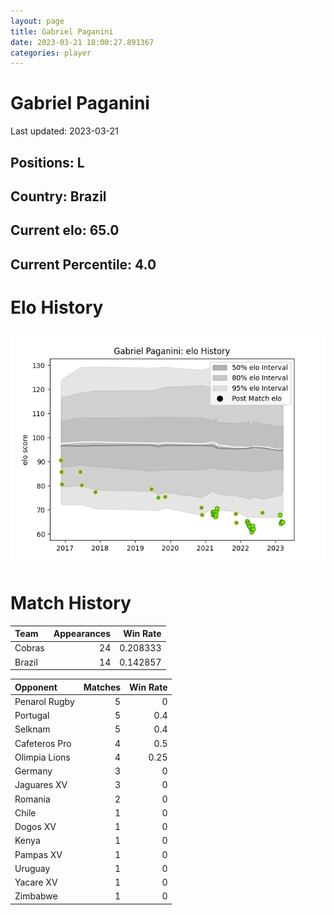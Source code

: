 ```yaml
---  
layout: page  
title: Gabriel Paganini  
date: 2023-03-21 18:00:27.891367  
categories: player  
---
```

# Gabriel Paganini


Last updated: 2023-03-21
## Positions: L

## Country: Brazil

## Current elo: 65.0

## Current Percentile: 4.0

# Elo History


![elo history](history_GabrielPaganini.png)
# Match History


| Team   |   Appearances |   Win Rate |
|:-------|--------------:|-----------:|
| Cobras |            24 |   0.208333 |
| Brazil |            14 |   0.142857 |

| Opponent      |   Matches |   Win Rate |
|:--------------|----------:|-----------:|
| Penarol Rugby |         5 |       0    |
| Portugal      |         5 |       0.4  |
| Selknam       |         5 |       0.4  |
| Cafeteros Pro |         4 |       0.5  |
| Olimpia Lions |         4 |       0.25 |
| Germany       |         3 |       0    |
| Jaguares XV   |         3 |       0    |
| Romania       |         2 |       0    |
| Chile         |         1 |       0    |
| Dogos XV      |         1 |       0    |
| Kenya         |         1 |       0    |
| Pampas XV     |         1 |       0    |
| Uruguay       |         1 |       0    |
| Yacare XV     |         1 |       0    |
| Zimbabwe      |         1 |       0    |